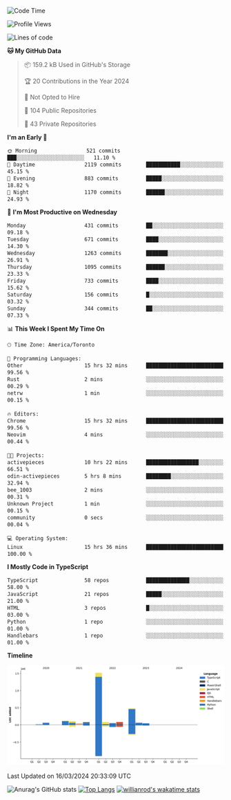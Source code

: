 <!--START_SECTION:waka-->
![Code Time](http://img.shields.io/badge/Code%20Time-1%2C309%20hrs%2029%20mins-blue)

![Profile Views](http://img.shields.io/badge/Profile%20Views-0-blue)

![Lines of code](https://img.shields.io/badge/From%20Hello%20World%20I%27ve%20Written-2.7%20million%20lines%20of%20code-blue)

**🐱 My GitHub Data** 

> 📦 159.2 kB Used in GitHub's Storage 
 > 
> 🏆 20 Contributions in the Year 2024
 > 
> 🚫 Not Opted to Hire
 > 
> 📜 104 Public Repositories 
 > 
> 🔑 43 Private Repositories 
 > 
**I'm an Early 🐤** 

```text
🌞 Morning                521 commits         ███░░░░░░░░░░░░░░░░░░░░░░   11.10 % 
🌆 Daytime                2119 commits        ███████████░░░░░░░░░░░░░░   45.15 % 
🌃 Evening                883 commits         █████░░░░░░░░░░░░░░░░░░░░   18.82 % 
🌙 Night                  1170 commits        ██████░░░░░░░░░░░░░░░░░░░   24.93 % 
```
📅 **I'm Most Productive on Wednesday** 

```text
Monday                   431 commits         ██░░░░░░░░░░░░░░░░░░░░░░░   09.18 % 
Tuesday                  671 commits         ████░░░░░░░░░░░░░░░░░░░░░   14.30 % 
Wednesday                1263 commits        ███████░░░░░░░░░░░░░░░░░░   26.91 % 
Thursday                 1095 commits        ██████░░░░░░░░░░░░░░░░░░░   23.33 % 
Friday                   733 commits         ████░░░░░░░░░░░░░░░░░░░░░   15.62 % 
Saturday                 156 commits         █░░░░░░░░░░░░░░░░░░░░░░░░   03.32 % 
Sunday                   344 commits         ██░░░░░░░░░░░░░░░░░░░░░░░   07.33 % 
```


📊 **This Week I Spent My Time On** 

```text
🕑︎ Time Zone: America/Toronto

💬 Programming Languages: 
Other                    15 hrs 32 mins      █████████████████████████   99.56 % 
Rust                     2 mins              ░░░░░░░░░░░░░░░░░░░░░░░░░   00.29 % 
netrw                    1 min               ░░░░░░░░░░░░░░░░░░░░░░░░░   00.15 % 

🔥 Editors: 
Chrome                   15 hrs 32 mins      █████████████████████████   99.56 % 
Neovim                   4 mins              ░░░░░░░░░░░░░░░░░░░░░░░░░   00.44 % 

🐱‍💻 Projects: 
activepieces             10 hrs 22 mins      █████████████████░░░░░░░░   66.51 % 
odin-activepieces        5 hrs 8 mins        ████████░░░░░░░░░░░░░░░░░   32.94 % 
bee_1003                 2 mins              ░░░░░░░░░░░░░░░░░░░░░░░░░   00.31 % 
Unknown Project          1 min               ░░░░░░░░░░░░░░░░░░░░░░░░░   00.15 % 
community                0 secs              ░░░░░░░░░░░░░░░░░░░░░░░░░   00.04 % 

💻 Operating System: 
Linux                    15 hrs 36 mins      █████████████████████████   100.00 % 
```

**I Mostly Code in TypeScript** 

```text
TypeScript               58 repos            ██████████████░░░░░░░░░░░   58.00 % 
JavaScript               21 repos            █████░░░░░░░░░░░░░░░░░░░░   21.00 % 
HTML                     3 repos             █░░░░░░░░░░░░░░░░░░░░░░░░   03.00 % 
Python                   1 repo              ░░░░░░░░░░░░░░░░░░░░░░░░░   01.00 % 
Handlebars               1 repo              ░░░░░░░░░░░░░░░░░░░░░░░░░   01.00 % 
```



**Timeline**

![Lines of Code chart](https://raw.githubusercontent.com/wise-introvert/wise-introvert/master/assets/bar_graph.png)


 Last Updated on 16/03/2024 20:33:09 UTC
<!--END_SECTION:waka-->

![Anurag's GitHub stats](https://github-readme-stats.vercel.app/api?username=wise-introvert&count_private=true&show_icons=true)
[![Top Langs](https://github-readme-stats.vercel.app/api/top-langs/?username=wise-introvert&langs_count=10)](https://github.com/anuraghazra/github-readme-stats)
[![willianrod's wakatime stats](https://github-readme-stats.vercel.app/api/wakatime?username=wiseintrovert)](https://github.com/anuraghazra/github-readme-stats)
